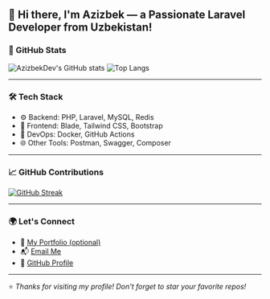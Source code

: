 ## 👋 Hi there, I'm Azizbek — a Passionate Laravel Developer from Uzbekistan!

### 🚀 GitHub Stats

![AzizbekDev's GitHub stats](https://github-readme-stats.vercel.app/api?username=AzizbekZiyodullayev2024&show_icons=true&theme=dracula&hide_border=true&bg_color=00000000)
![Top Langs](https://github-readme-stats.vercel.app/api/top-langs/?username=AzizbekZiyodullayev2024&layout=compact&theme=dracula&hide_border=true&bg_color=00000000)

---

### 🛠️ Tech Stack

- ⚙️ Backend: PHP, Laravel, MySQL, Redis
- 🎨 Frontend: Blade, Tailwind CSS, Bootstrap
- 🐳 DevOps: Docker, GitHub Actions
- 🌐 Other Tools: Postman, Swagger, Composer

---

### 📈 GitHub Contributions

[![GitHub Streak](https://streak-stats.demolab.com?user=AzizbekZiyodullayev2024&theme=dracula&hide_border=true)](https://git.io/streak-stats)

---

### 🌍 Let's Connect

- 💼 [My Portfolio (optional)](https://your-portfolio-link.com)
- 📬 [Email Me](mailto:your-email@example.com)
- 🐙 [GitHub Profile](https://github.com/AzizbekZiyodullayev2024)

---

⭐️ *Thanks for visiting my profile! Don't forget to star your favorite repos!*
